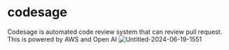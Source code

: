 # codesage
Codesage is automated code review system that can review pull request. This is powered by AWS and Open AI
![Untitled-2024-06-19-1551](https://github.com/sainikhil1605/codesage/assets/35322884/d8d53234-7e53-448f-8e71-e8978c78fcb1)
